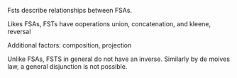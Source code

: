 

Fsts describe relationships between FSAs.

Likes FSAs, FSTs have ooperations union, concatenation, and kleene, reversal

Additional factors: composition, projection

Unlike FSAs, FSTS in general do not have an inverse. Similarly by de moives law, a general disjunction is not possible.
